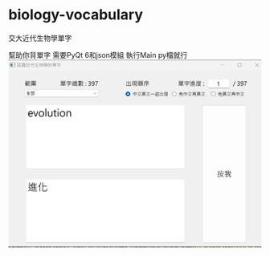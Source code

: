 # biology-vocabulary
交大近代生物學單字

幫助你背單字
需要PyQt 6和json模組
執行Main py檔就行
![image](https://github.com/ja0919a/biology-vocabulary/blob/d9b1721cdb3cc336a04b35b2d8bf62b28c974cfe/md.png)
